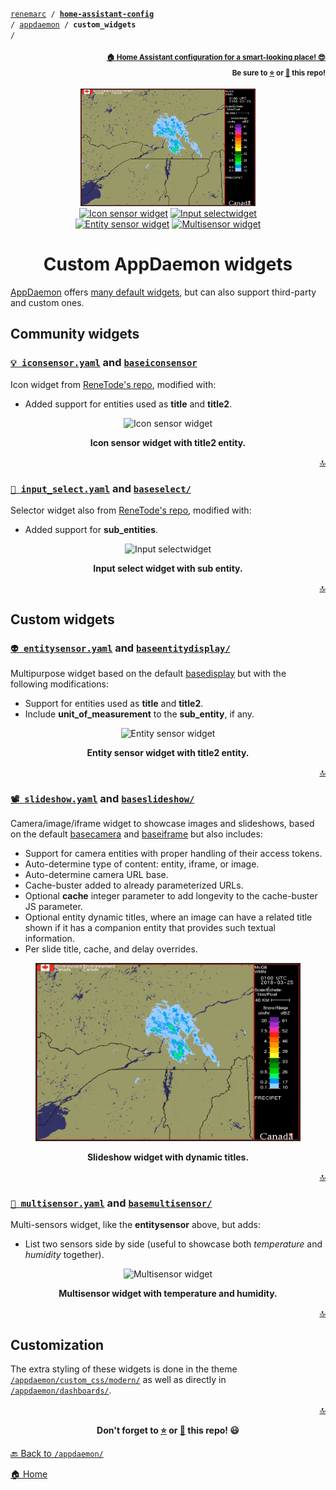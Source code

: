 <!-- Header -->
[link-profile]:https://github.com/renemarc
[link-repo]:https://github.com/renemarc/home-assistant-config

<a name="top"></a>
<code>[renemarc][link-profile] / **[home-assistant-config][link-repo]** / [appdaemon](..) / **custom_widgets** /</code>

<p align="right"><sub><strong><a href="https://github.com/renemarc/home-assistant-config">🏠 Home Assistant configuration for a smart-looking place! 😎</a><br>Be sure to <a href="#" title="star">⭐️</a> or <a href="#" title="fork">🔱</a> this repo!</strong></sub></p>

<!-- Hero -->
<figure>
    <div align="center">
        <a href="#-slideshowyaml-and-baseslideshow" title="Slideshow widget"><img src="../../www/screenshots/widget-slideshow.gif" alt="Slideshow widget" width="280"></a>
    </div>
    <div align="center">
        <a href="#-iconsensoryaml-and-baseiconsensor" title="Icon sensor widget"><img src="../../www/screenshots/widget-iconsensor.png" alt="Icon sensor widget" width="140"></a>
        <a href="#-input_selectyaml-and-baseselect" title="Input select widget"><img src="../../www/screenshots/widget-input_select.png" alt="Input selectwidget" width="140"></a>
        <a href="#-entitysensoryaml-and-baseentitydisplay" title="Entity sensor widget"><img src="../../www/screenshots/widget-entitysensor.png" alt="Entity sensor widget" width="140"></a>
        <a href="#-multisensoryaml-and-basemultisensor" title="Multisensor widget"><img src="../../www/screenshots/widget-multisensor.png" alt="Multisensor widget" width="140"></a>
    </div>
</figure>

<h1 align="center">Custom AppDaemon widgets</h1>

[AppDaemon](https://www.home-assistant.io/docs/ecosystem/appdaemon/) offers [many default widgets](https://github.com/home-assistant/appdaemon/tree/master/appdaemon/widgets/), but can also support third-party and custom ones.

## Community widgets

### [`💡 iconsensor.yaml`](iconsensor.yaml) and [`baseiconsensor`](baseiconsensor)

Icon widget from [ReneTode's repo](https://github.com/ReneTode/My-AppDaemon/tree/master/custom_widgets/baseiconsensor), modified with:

- Added support for entities used as **title** and **title2**.

<div align="center">
    <figure>
        <div>
            <img src="../../www/screenshots/widget-iconsensor.png" alt="Icon sensor widget" title="Icon sensor widget" width="160">
        </div>
        <figcaption>
            <p><strong>Icon sensor widget with title2 entity.</strong></p>
        </figcaption>
    </figure>
</div>

<p align="right"><a href="#top" title="Back to top">🔝</a></p>

### [`🔘 input_select.yaml`](input_select.yaml) and [`baseselect/`](baseselect)

Selector widget also from [ReneTode's repo](https://github.com/ReneTode/My-AppDaemon/tree/master/custom_widgets/baseselect), modified with:

- Added support for **sub_entities**.

<div align="center">
    <figure>
        <div>
            <img src="../../www/screenshots/widget-input_select.png" alt="Input selectwidget" title="Input select widget" width="160">
        </div>
        <figcaption>
            <p><strong>Input select widget with sub entity.</strong></p>
        </figcaption>
    </figure>
</div>

<p align="right"><a href="#top" title="Back to top">🔝</a></p>

## Custom widgets

### [`👽 entitysensor.yaml`](entitysensor.yaml) and [`baseentitydisplay/`](baseentitydisplay)

Multipurpose widget based on the default [basedisplay](https://github.com/home-assistant/appdaemon/tree/master/appdaemon/widgets/basedisplay) but with the following modifications:

- Support for entities used as **title** and **title2**.
- Include **unit_of_measurement** to the **sub_entity**, if any.

<div align="center">
    <figure>
        <div>
            <img src="../../www/screenshots/widget-entitysensor.png" alt="Entity sensor widget" title="Entity sensor widget" width="160">
        </div>
        <figcaption>
            <p><strong>Entity sensor widget with title2 entity.</strong></p>
        </figcaption>
    </figure>
</div>

<p align="right"><a href="#top" title="Back to top">🔝</a></p>

### [`📽️ slideshow.yaml`](slideshow.yaml) and [`baseslideshow/`](baseslideshow)

Camera/image/iframe widget to showcase images and slideshows, based on the default [basecamera](https://github.com/home-assistant/appdaemon/tree/master/appdaemon/widgets/basecamera) and [baseiframe](https://github.com/home-assistant/appdaemon/tree/master/appdaemon/widgets/baseiframe) but also includes:

- Support for camera entities with proper handling of their access tokens.
- Auto-determine type of content: entity, iframe, or image.
- Auto-determine camera URL base.
- Cache-buster added to already parameterized URLs.
- Optional **cache** integer parameter to add longevity to the cache-buster JS parameter.
- Optional entity dynamic titles, where an image can have a related title shown if it has a companion entity that provides such textual information.
- Per slide title, cache, and delay overrides.

<div align="center">
    <figure>
        <div>
            <img src="../../www/screenshots/widget-slideshow.gif" alt="Slideshow widget" title="Slideshow widget" width="600">
        </div>
        <figcaption>
            <p><strong>Slideshow widget with dynamic titles.</strong></p>
        </figcaption>
    </figure>
</div>

<p align="right"><a href="#top" title="Back to top">🔝</a></p>

### [`📶 multisensor.yaml`](multisensor.yaml) and [`basemultisensor/`](basemultisensor)

Multi-sensors widget, like the **entitysensor** above, but adds:

- List two sensors side by side (useful to showcase both _temperature_ and _humidity_ together).

<div align="center">
    <figure>
        <div>
            <img src="../../www/screenshots/widget-multisensor.png" alt="Multisensor widget" title="Multisensor widget" width="160">
        </div>
        <figcaption>
            <p><strong>Multisensor widget with temperature and humidity.</strong></p>
        </figcaption>
    </figure>
</div>

<p align="right"><a href="#top" title="Back to top">🔝</a></p>

## Customization

The extra styling of these widgets is done in the theme [`/appdaemon/custom_css/modern/`](../custom_css/modern) as well as directly in [`/appdaemon/dashboards/`](../dashboards).

<!-- Footer -->
<p align="right"><a href="#top" title="Back to top">🔝</a></p>

<p align="center"><strong>Don't forget to <a href="#" title="star">⭐️</a> or <a href="#" title="fork">🔱</a> this repo! 😃</strong></p>

[🔙 Back to `/appdaemon/`](../)

[🏠 Home][link-repo]
